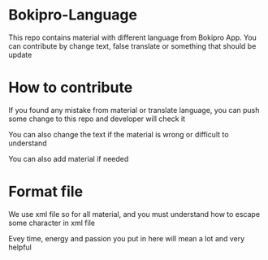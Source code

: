 # Bokipro-Language
This repo contains material with different language from Bokipro App. You can contribute by change text, false translate or something that should be update

# How to contribute
If you found any mistake from material or translate language, you can push some change to this repo and developer will check it

You can also change the text if the material is wrong or difficult to understand

You can also add material if needed

# Format file
We use xml file so for all material, and you must understand how to escape some character in xml file



Evey time, energy and passion you put in here will mean a lot and very helpful
